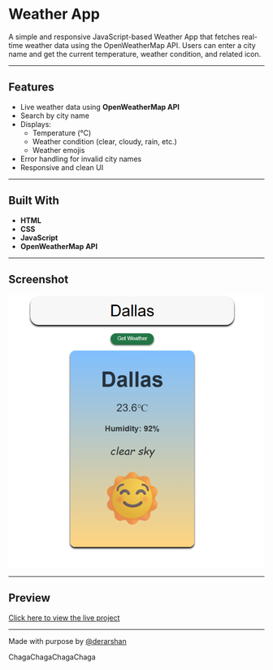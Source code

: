 # Weather App

A simple and responsive JavaScript-based Weather App that fetches real-time weather data using the OpenWeatherMap API. Users can enter a city name and get the current temperature, weather condition, and related icon.

---

## Features

- Live weather data using **OpenWeatherMap API**
- Search by city name
- Displays:
  - Temperature (°C)
  - Weather condition (clear, cloudy, rain, etc.)
  - Weather emojis
- Error handling for invalid city names
- Responsive and clean UI

---

## Built With

- **HTML**
- **CSS**
- **JavaScript**
- **OpenWeatherMap API**

---

## Screenshot
![Screenshot](./screenshot.png)

---

## Preview
[Click here to view the live project](https://yourusername.github.io/weather-app/)  

---
Made with purpose by [@derarshan](https://github.com/derarshan)

ChagaChagaChagaChaga
